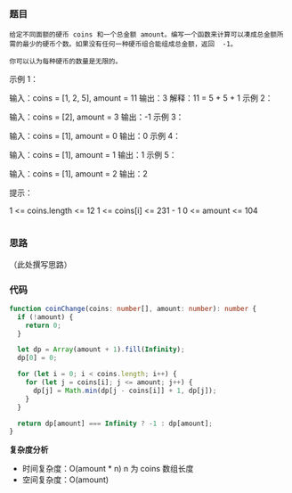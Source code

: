 ### 题目

```
给定不同面额的硬币 coins 和一个总金额 amount。编写一个函数来计算可以凑成总金额所需的最少的硬币个数。如果没有任何一种硬币组合能组成总金额，返回  -1。

你可以认为每种硬币的数量是无限的。

```
示例 1：

输入：coins = [1, 2, 5], amount = 11
输出：3
解释：11 = 5 + 5 + 1
示例 2：

输入：coins = [2], amount = 3
输出：-1
示例 3：

输入：coins = [1], amount = 0
输出：0
示例 4：

输入：coins = [1], amount = 1
输出：1
示例 5：

输入：coins = [1], amount = 2
输出：2
 

提示：

1 <= coins.length <= 12
1 <= coins[i] <= 231 - 1
0 <= amount <= 104
```

```

### 思路

（此处撰写思路）

### 代码

```typescript
function coinChange(coins: number[], amount: number): number {
  if (!amount) {
    return 0;
  }

  let dp = Array(amount + 1).fill(Infinity);
  dp[0] = 0;

  for (let i = 0; i < coins.length; i++) {
    for (let j = coins[i]; j <= amount; j++) {
      dp[j] = Math.min(dp[j - coins[i]] + 1, dp[j]);
    }
  }

  return dp[amount] === Infinity ? -1 : dp[amount];
}

```

**复杂度分析**

- 时间复杂度：O(amount * n) n 为 coins 数组长度
- 空间复杂度：O(amount)
